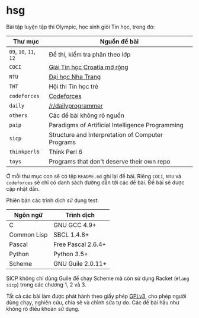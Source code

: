 # hsg

Bài tập luyện tập thi Olympic, học sinh giỏi Tin học, trong đó:

|         Thư mục        |                   Nguồn đề bài                    |
| ---------------------- | ------------------------------------------------- |
| `09`, `10`, `11`, `12` | Đề thi, kiểm tra phân theo lớp                    |
| `COCI`                 | [Giải Tin học Croatia mở rộng][0]                 |
| `NTU`                  | [Đại học Nha Trang][1]                            |
| `THT`                  | Hội thi Tin học trẻ                               |
| `codeforces`           | [Codeforces][2]                                   |
| `daily`                | [/r/dailyprogrammer][3]                           |
| `others`               | Các đề bài không rõ nguồn                         |
| `paip`                 | Paradigms of Artificial Intelligence Programming  |
| `sicp`                 | Structure and Interpretation of Computer Programs |
| `thinkperl6`           | Think Perl 6                                      |
| `toys`                 | Programs that don't deserve their own repo        |

[0]: http://www.hsin.hr/coci/
[1]: http://laptrinh.ntu.edu.vn/
[2]: http://codeforces.com/
[3]: https://www.reddit.com/r/dailyprogrammer

Ở mỗi thư mục con sẽ có tệp `README.md` ghi lại đề bài. Riêng `COCI`, `NTU` và
`codeforces` sẽ chỉ có danh sách đường dẫn tới các đề bài. Đề bài sẽ được cập
nhật dần.

Phiên bản các trình dịch sử dụng test:

|  Ngôn ngữ   |     Trình dịch     |
| ----------- | ------------------ |
| C           | GNU GCC 4.9+       |
| Common Lisp | SBCL 1.4.8+        |
| Pascal      | Free Pascal 2.6.4+ |
| Python      | Python 3.5+        |
| Scheme      | GNU Guile 2.0.11+  |

SICP không chỉ dùng Guile để chạy Scheme mà còn sử dụng Racket (`#lang sicp`)
trong các chương 1, 2 và 3.

Tất cả các bài làm được phát hành theo giấy phép [GPLv3](LICENSE), cho phép
người dùng chạy, nghiên cứu, chia sẻ và chỉnh sửa tự do. Các đề bài hầu như
không rõ điều khoản sử dụng.
